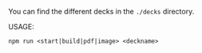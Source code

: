 You can find the different decks in the `./decks` directory.

USAGE:
```
npm run <start|build|pdf|image> <deckname>
```
